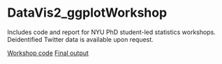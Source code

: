 # DataVis2_ggplotWorkshop
Includes code and report for NYU PhD student-led statistics workshops. Deidentified Twitter data is available upon request. 

[Workshop code](https://github.com/julian-wills/DataVis2_ggplotWorkshop/blob/master/week4.R)
[Final output](https://github.com/julian-wills/DataVis2_ggplotWorkshop/blob/master/webReport/dataVis2_report.md)
